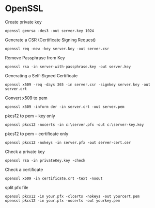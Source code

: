 # OpenSSL

Create private key

    openssl genrsa -des3 -out server.key 1024

Generate a CSR (Certificate Signing Request)

    openssl req -new -key server.key -out server.csr

Remove Passphrase from Key

    openssl rsa -in server-with-passphrase.key -out server.key

Generating a Self-Signed Certificate

    openssl x509 -req -days 365 -in server.csr -signkey server.key -out server.crt

Convert x509 to pem

    openssl x509 -inform der -in server.crt -out server.pem

pkcs12 to pem – key only

    openssl pkcs12 -nocerts -in c:\server.pfx -out c:\server-key.key

pkcs12 to pem – certificate only

    openssl pkcs12 -nokeys -in server.pfx -out server-cert.cer

Check a private key

    openssl rsa -in privateKey.key -check

Check a certificate

    openssl x509 -in certificate.crt -text -noout

split pfx file

    openssl pkcs12 -in your.pfx -clcerts -nokeys -out yourcert.pem
    openssl pkcs12 -in your.pfx -nocerts -out yourkey.pem

